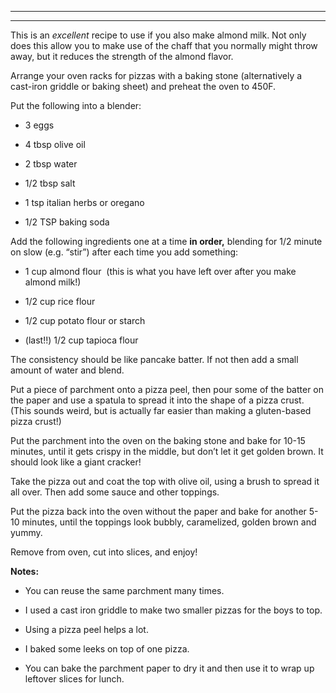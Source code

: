 ______________________________________________________________________

______________________________________________________________________

This is an *excellent* recipe to use if you also make almond milk. Not only does this allow you to make use of the chaff that you normally might throw away, but it reduces the strength of the almond flavor.

Arrange your oven racks for pizzas with a baking stone (alternatively a cast-iron griddle or baking sheet) and preheat the oven to 450F.

Put the following into a blender:

- 3 eggs

- 4 tbsp olive oil

- 2 tbsp water

- 1/2 tbsp salt

- 1 tsp italian herbs or oregano

- 1/2 TSP baking soda

Add the following ingredients one at a time **in order,** blending for 1/2 minute on slow (e.g. “stir”) after each time you add something:

- 1 cup almond flour  (this is what you have left over after you make almond milk!)

- 1/2 cup rice flour

- 1/2 cup potato flour or starch

- (last!!) 1/2 cup tapioca flour

The consistency should be like pancake batter. If not then add a small amount of water and blend.

Put a piece of parchment onto a pizza peel, then pour some of the batter on the paper and use a spatula to spread it into the shape of a pizza crust. (This sounds weird, but is actually far easier than making a gluten-based pizza crust!)

Put the parchment into the oven on the baking stone and bake for 10-15 minutes, until it gets crispy in the middle, but don’t let it get golden brown. It should look like a giant cracker!

Take the pizza out and coat the top with olive oil, using a brush to spread it all over. Then add some sauce and other toppings.

Put the pizza back into the oven without the paper and bake for another 5-10 minutes, until the toppings look bubbly, caramelized, golden brown and yummy.

Remove from oven, cut into slices, and enjoy!

**Notes:**

- You can reuse the same parchment many times.

- I used a cast iron griddle to make two smaller pizzas for the boys to top.

- Using a pizza peel helps a lot.

- I baked some leeks on top of one pizza.

- You can bake the parchment paper to dry it and then use it to wrap up leftover slices for lunch.
